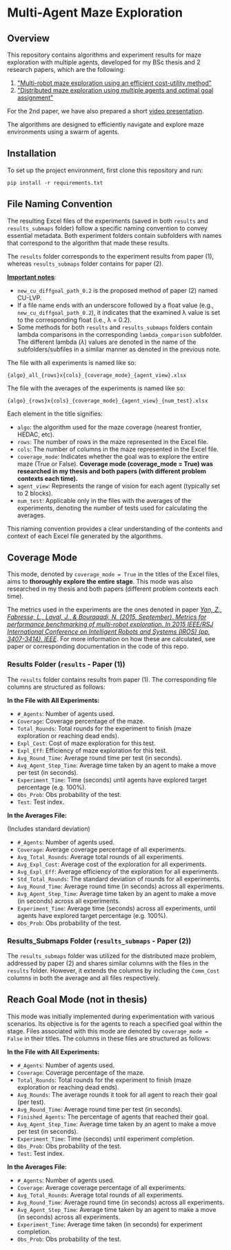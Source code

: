 # Multi-Agent Maze Exploration

## Overview
This repository contains algorithms and experiment results for maze exploration with multiple agents, developed for my BSc thesis and 2 research papers, which are the following:

1) ["Multi-robot maze exploration using an efficient cost-utility method"](https://arxiv.org/abs/2407.14218v1)
2) ["Distributed maze exploration using multiple agents and optimal goal assignment"](https://ieeexplore.ieee.org/document/10605811)

For the 2nd paper, we have also prepared a short [video presentation](https://youtu.be/6U8a_EJ5RMM).

The algorithms are designed to efficiently navigate and explore maze environments using a swarm of agents. 

## Installation
To set up the project environment, first clone this repository and run:

```
pip install -r requirements.txt
```

## File Naming Convention
The resulting Excel files of the experiments (saved in both `results` and `results_submaps` folder) follow a specific naming convention to convey essential metadata. Both experiment folders contain subfolders with names that correspond to the algorithm that made these results.

The `results` folder corresponds to the experiment results from paper (1), whereas `results_submaps` folder contains for paper (2).

<u>**Important notes**</u>: 
- `new_cu_diffgoal_path_0.2` is the proposed method of paper (2) named CU-LVP.
- If a file name ends with an underscore followed by a float value (e.g., `new_cu_diffgoal_path_0.2`), it indicates that the examined λ value is set to the corresponding float (i.e., λ = 0.2).
- Some methods for both `results` and `results_submaps` folders contain lambda comparisons in the corresponding `lambda_comparison` subfolder. The different lambda ($\lambda$) values are denoted in the name of the subfolders/subfiles in a similar manner as denoted in the previous note.

The file with all experiments is named like so:

```
{algo}_all_{rows}x{cols}_{coverage_mode}_{agent_view}.xlsx
```

The file with the averages of the experiments is named like so:

```
{algo}_{rows}x{cols}_{coverage_mode}_{agent_view}_{num_test}.xlsx
```

Each element in the title signifies:

- `algo`: the algorithm used for the maze coverage (nearest frontier, HEDAC, etc).
- `rows`: The number of rows in the maze represented in the Excel file.
- `cols`: The number of columns in the maze represented in the Excel file.
- `coverage_mode`: Indicates whether the goal was to explore the entire maze (True or False). **Coverage mode (coverage_mode = True) was researched in my thesis and both papers (with different problem contexts each time).**
- `agent_view`: Represents the range of vision for each agent (typically set to 2 blocks).
- `num_test`: Applicable only in the files with the averages of the experiments, denoting the number of tests used for calculating the averages.

This naming convention provides a clear understanding of the contents and context of each Excel file generated by the algorithms. 
<!-- Also, if the Excel files start with `p_` that means that the experiments were run in parallel (using multiprocessing). -->

## Coverage Mode

This mode, denoted by `coverage_mode = True` in the titles of the Excel files, aims to **thoroughly explore the entire stage**. This mode was also researched in my thesis and both papers (different problem contexts each time).

The metrics used in the experiments are the ones denoted in paper *<u>Yan, Z., Fabresse, L., Laval, J., & Bouraqadi, N. (2015, September). Metrics for performance benchmarking of multi-robot exploration. In 2015 IEEE/RSJ International Conference on Intelligent Robots and Systems (IROS) (pp. 3407-3414). IEEE</u>*. For more information on how these are calculated, see paper or corresponding documentation in the code of this repo.

### Results Folder (`results` - Paper (1))

The `results` folder contains results from paper (1). The corresponding file columns are structured as follows:

**In the File with All Experiments:**
- `#_Agents`: Number of agents used.
- `Coverage`: Coverage percentage of the maze.
- `Total_Rounds`: Total rounds for the experiment to finish (maze exploration or reaching dead ends).
- `Expl_Cost`: Cost of maze exploration for this test.
- `Expl_Eff`: Efficiency of maze exploration for this test.
- `Avg_Round_Time`: Average round time per test (in seconds).
- `Avg_Agent_Step_Time`: Average time taken by an agent to make a move per test (in seconds).
- `Experiment_Time`: Time (seconds) until agents have explored target percentage (e.g. 100%).
- `Obs_Prob`: Obs probability of the test.
- `Test`: Test index.

**In the Averages File:**

(Includes standard deviation)

- `#_Agents`: Number of agents used.
- `Coverage`: Average coverage percentage of all experiments.
- `Avg_Total_Rounds`: Average total rounds of all experiments.
- `Avg_Expl_Cost`: Average cost of the exploration for all experiments.
- `Avg_Expl_Eff`: Average efficiency of the exploration for all experiments.
- `Std_Total_Rounds`: The standard deviation of rounds for all experiments.
- `Avg_Round_Time`: Average round time (in seconds) across all experiments.
- `Avg_Agent_Step_Time`: Average time taken by an agent to make a move (in seconds) across all experiments.
- `Experiment_Time`: Average time (seconds) across all experiments, until agents have explored target percentage (e.g. 100%).
- `Obs_Prob`: Obs probability of the test.

### Results_Submaps Folder (`results_submaps` - Paper (2))

The `results_submaps` folder was utilized for the distributed maze problem, addressed by paper (2) and shares similar columns with the files in the `results` folder. However, it extends the columns by including the `Comm_Cost` columns in both the average and all files respectively.

## Reach Goal Mode (not in thesis)

This mode was initially implemented during experimentation with various scenarios. Its objective is for the agents to reach a specified goal within the stage. Files associated with this mode are denoted by `coverage_mode = False` in their titles. The columns in these files are structured as follows:

**In the File with All Experiments:**
- `#_Agents`: Number of agents used.
- `Coverage`: Coverage percentage of the maze.
- `Total_Rounds`: Total rounds for the experiment to finish (maze exploration or reaching dead ends).
- `Avg_Rounds`: The average rounds it took for all agent to reach their goal (per test).
- `Avg_Round_Time`: Average round time per test (in seconds).
- `Finished_Agents`: The percentage of agents that reached their goal.
- `Avg_Agent_Step_Time`: Average time taken by an agent to make a move per test (in seconds).
- `Experiment_Time`: Time (seconds) until experiment completion.
- `Obs_Prob`: Obs probability of the test.
- `Test`: Test index.

**In the Averages File:**
- `#_Agents`: Number of agents used.
- `Coverage`: Average coverage percentage of all experiments.
- `Avg_Total_Rounds`: Average total rounds of all experiments.
- `Avg_Round_Time`: Average round time (in seconds) across all experiments.
- `Avg_Agent_Step_Time`: Average time taken by an agent to make a move (in seconds) across all experiments.
- `Experiment_Time`: Average time taken (in seconds) for experiment completion.
- `Obs_Prob`: Obs probability of the test.
